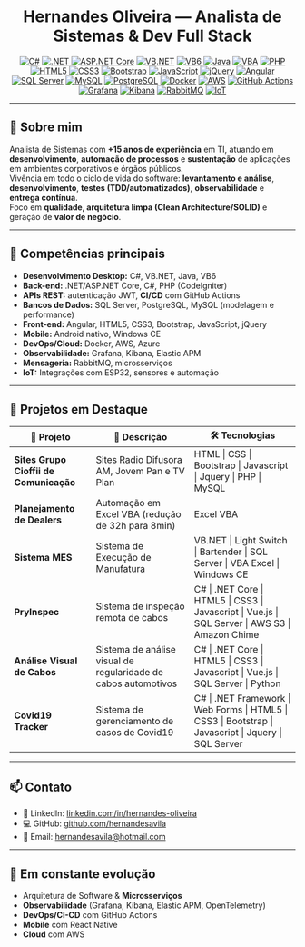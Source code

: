 <h1 align="center">Hernandes Oliveira — Analista de Sistemas & Dev Full Stack</h1>

<div align="center">

[![C#](https://img.shields.io/badge/C%23-239120?style=for-the-badge&logo=c-sharp&logoColor=white)](#)
[![.NET](https://img.shields.io/badge/.NET-512BD4?style=for-the-badge&logo=dotnet&logoColor=white)](#)
[![ASP.NET Core](https://img.shields.io/badge/ASP.NET%20Core-512BD4?style=for-the-badge&logo=dotnet&logoColor=white)](#)
[![VB.NET](https://img.shields.io/badge/VB.NET-68217A?style=for-the-badge&logo=.net&logoColor=white)](#)
[![VB6](https://img.shields.io/badge/VB6-02569B?style=for-the-badge&logo=visualstudio&logoColor=white)](#)
[![Java](https://img.shields.io/badge/Java-007396?style=for-the-badge&logo=java&logoColor=white)](#)
[![VBA](https://img.shields.io/badge/VBA-217346?style=for-the-badge&logo=microsoftexcel&logoColor=white)](#)
[![PHP](https://img.shields.io/badge/PHP-777BB4?style=for-the-badge&logo=php&logoColor=white)](#)
[![HTML5](https://img.shields.io/badge/HTML5-E34F26?style=for-the-badge&logo=html5&logoColor=white)](#)
[![CSS3](https://img.shields.io/badge/CSS3-1572B6?style=for-the-badge&logo=css3&logoColor=white)](#)
[![Bootstrap](https://img.shields.io/badge/Bootstrap-7952B3?style=for-the-badge&logo=bootstrap&logoColor=white)](#)
[![JavaScript](https://img.shields.io/badge/JavaScript-F7DF1E?style=for-the-badge&logo=javascript&logoColor=black)](#)
[![jQuery](https://img.shields.io/badge/jQuery-0769AD?style=for-the-badge&logo=jquery&logoColor=white)](#)
[![Angular](https://img.shields.io/badge/Angular-DD0031?style=for-the-badge&logo=angular&logoColor=white)](#)
[![SQL Server](https://img.shields.io/badge/SQL%20Server-CC2927?style=for-the-badge&logo=microsoftsqlserver&logoColor=white)](#)
[![MySQL](https://img.shields.io/badge/MySQL-4479A1?style=for-the-badge&logo=mysql&logoColor=white)](#)
[![PostgreSQL](https://img.shields.io/badge/PostgreSQL-316192?style=for-the-badge&logo=postgresql&logoColor=white)](#)
[![Docker](https://img.shields.io/badge/Docker-2496ED?style=for-the-badge&logo=docker&logoColor=white)](#)
[![AWS](https://img.shields.io/badge/AWS-232F3E?style=for-the-badge&logo=amazonaws&logoColor=white)](#)
[![GitHub Actions](https://img.shields.io/badge/GitHub%20Actions-2088FF?style=for-the-badge&logo=githubactions&logoColor=white)](#)
[![Grafana](https://img.shields.io/badge/Grafana-F46800?style=for-the-badge&logo=grafana&logoColor=white)](#)
[![Kibana](https://img.shields.io/badge/Kibana-005571?style=for-the-badge&logo=kibana&logoColor=white)](#)
[![RabbitMQ](https://img.shields.io/badge/RabbitMQ-FF6600?style=for-the-badge&logo=rabbitmq&logoColor=white)](#)
[![IoT](https://img.shields.io/badge/IoT-000000?style=for-the-badge&logo=internetofthings&logoColor=white)](#)

</div>

---

## 👋 Sobre mim
Analista de Sistemas com **+15 anos de experiência** em TI, atuando em **desenvolvimento**, **automação de processos** e **sustentação** de aplicações em ambientes corporativos e órgãos públicos.  
Vivência em todo o ciclo de vida do software: **levantamento e análise**, **desenvolvimento**, **testes (TDD/automatizados)**, **observabilidade** e **entrega contínua**.  
Foco em **qualidade, arquitetura limpa (Clean Architecture/SOLID)** e geração de **valor de negócio**.

---

## 🧠 Competências principais
- **Desenvolvimento Desktop:** C#, VB.NET, Java, VB6  
- **Back-end:** .NET/ASP.NET Core, C#, PHP (CodeIgniter)  
- **APIs REST:** autenticação JWT, **CI/CD** com GitHub Actions  
- **Bancos de Dados:** SQL Server, PostgreSQL, MySQL (modelagem e performance)  
- **Front-end:** Angular, HTML5, CSS3, Bootstrap, JavaScript, jQuery  
- **Mobile:** Android nativo, Windows CE  
- **DevOps/Cloud:** Docker, AWS, Azure  
- **Observabilidade:** Grafana, Kibana, Elastic APM  
- **Mensageria:** RabbitMQ, microsserviços  
- **IoT:** Integrações com ESP32, sensores e automação  

---

## 🚀 Projetos em Destaque
| 💼 Projeto | 📝 Descrição | 🛠️ Tecnologias |
|-----------|--------------|----------------|
| **Sites Grupo Cioffii de Comunicação** | Sites Radio Difusora AM, Jovem Pan e TV Plan | HTML \| CSS \| Bootstrap \| Javascript \| Jquery \| PHP \| MySQL |
| **Planejamento de Dealers** | Automação em Excel VBA (redução de 32h para 8min) | Excel VBA |
| **Sistema MES** | Sistema de Execução de Manufatura | VB.NET \| Light Switch \| Bartender \| SQL Server \| VBA Excel \| Windows CE |
| **PryInspec** | Sistema de inspeção remota de cabos | C# \| .NET Core \| HTML5 \| CSS3 \| Javascript \| Vue.js \| SQL Server \| AWS S3 \| Amazon Chime |
| **Análise Visual de Cabos** | Sistema de análise visual de regularidade de cabos automotivos | C# \| .NET Core \| HTML5 \| CSS3 \| Javascript \| Vue.js \| SQL Server \| Python |
| **Covid19 Tracker** | Sistema de gerenciamento de casos de Covid19 | C# \| .NET Framework \| Web Forms \| HTML5 \| CSS3 \| Bootstrap \| Javascript \| Jquery \| SQL Server |

---

## 📫 Contato
- 🔗 LinkedIn: [linkedin.com/in/hernandes-oliveira](https://www.linkedin.com/in/hernandes-oliveira)  
- 💻 GitHub: [github.com/hernandesavila](https://github.com/hernandesavila)  
- 📧 Email: [hernandesavila@hotmail.com](mailto:hernandesavila@hotmail.com)  

---

## 🌱 Em constante evolução
- Arquitetura de Software & **Microsserviços**  
- **Observabilidade** (Grafana, Kibana, Elastic APM, OpenTelemetry)  
- **DevOps/CI-CD** com GitHub Actions
- **Mobile** com React Native
- **Cloud** com AWS
